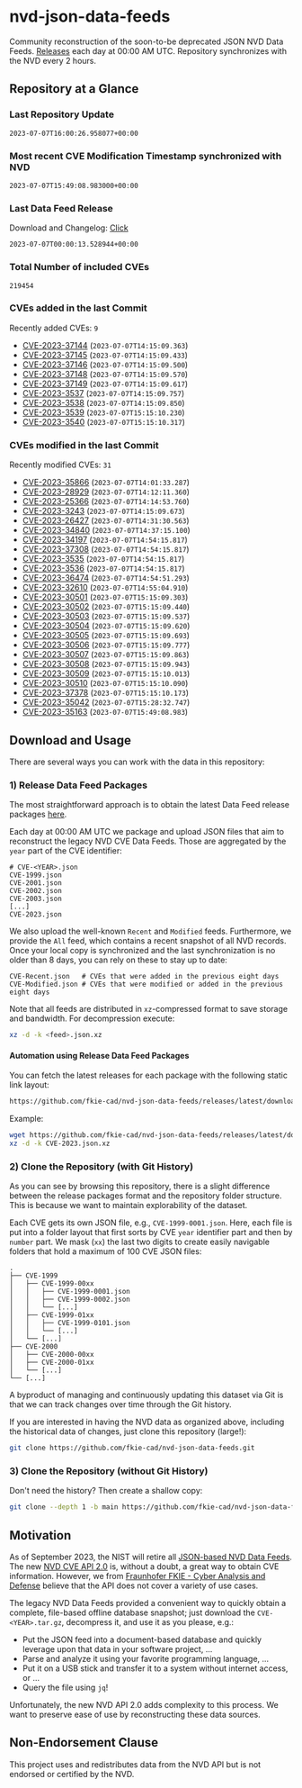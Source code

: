 # nvd-json-data-feeds

Community reconstruction of the soon-to-be deprecated JSON NVD Data Feeds. 
[Releases](https://github.com/fkie-cad/nvd-json-data-feeds/releases/latest) each day at 00:00 AM UTC.
Repository synchronizes with the NVD every 2 hours.

## Repository at a Glance

### Last Repository Update

```plain
2023-07-07T16:00:26.958077+00:00
```

### Most recent CVE Modification Timestamp synchronized with NVD

```plain
2023-07-07T15:49:08.983000+00:00
```

### Last Data Feed Release

Download and Changelog: [Click](https://github.com/fkie-cad/nvd-json-data-feeds/releases/latest)

```plain
2023-07-07T00:00:13.528944+00:00
```

### Total Number of included CVEs

```plain
219454
```

### CVEs added in the last Commit

Recently added CVEs: `9`

* [CVE-2023-37144](CVE-2023/CVE-2023-371xx/CVE-2023-37144.json) (`2023-07-07T14:15:09.363`)
* [CVE-2023-37145](CVE-2023/CVE-2023-371xx/CVE-2023-37145.json) (`2023-07-07T14:15:09.433`)
* [CVE-2023-37146](CVE-2023/CVE-2023-371xx/CVE-2023-37146.json) (`2023-07-07T14:15:09.500`)
* [CVE-2023-37148](CVE-2023/CVE-2023-371xx/CVE-2023-37148.json) (`2023-07-07T14:15:09.570`)
* [CVE-2023-37149](CVE-2023/CVE-2023-371xx/CVE-2023-37149.json) (`2023-07-07T14:15:09.617`)
* [CVE-2023-3537](CVE-2023/CVE-2023-35xx/CVE-2023-3537.json) (`2023-07-07T14:15:09.757`)
* [CVE-2023-3538](CVE-2023/CVE-2023-35xx/CVE-2023-3538.json) (`2023-07-07T14:15:09.850`)
* [CVE-2023-3539](CVE-2023/CVE-2023-35xx/CVE-2023-3539.json) (`2023-07-07T15:15:10.230`)
* [CVE-2023-3540](CVE-2023/CVE-2023-35xx/CVE-2023-3540.json) (`2023-07-07T15:15:10.317`)


### CVEs modified in the last Commit

Recently modified CVEs: `31`

* [CVE-2023-35866](CVE-2023/CVE-2023-358xx/CVE-2023-35866.json) (`2023-07-07T14:01:33.287`)
* [CVE-2023-28929](CVE-2023/CVE-2023-289xx/CVE-2023-28929.json) (`2023-07-07T14:12:11.360`)
* [CVE-2023-25366](CVE-2023/CVE-2023-253xx/CVE-2023-25366.json) (`2023-07-07T14:14:53.760`)
* [CVE-2023-3243](CVE-2023/CVE-2023-32xx/CVE-2023-3243.json) (`2023-07-07T14:15:09.673`)
* [CVE-2023-26427](CVE-2023/CVE-2023-264xx/CVE-2023-26427.json) (`2023-07-07T14:31:30.563`)
* [CVE-2023-34840](CVE-2023/CVE-2023-348xx/CVE-2023-34840.json) (`2023-07-07T14:37:15.100`)
* [CVE-2023-34197](CVE-2023/CVE-2023-341xx/CVE-2023-34197.json) (`2023-07-07T14:54:15.817`)
* [CVE-2023-37308](CVE-2023/CVE-2023-373xx/CVE-2023-37308.json) (`2023-07-07T14:54:15.817`)
* [CVE-2023-3535](CVE-2023/CVE-2023-35xx/CVE-2023-3535.json) (`2023-07-07T14:54:15.817`)
* [CVE-2023-3536](CVE-2023/CVE-2023-35xx/CVE-2023-3536.json) (`2023-07-07T14:54:15.817`)
* [CVE-2023-36474](CVE-2023/CVE-2023-364xx/CVE-2023-36474.json) (`2023-07-07T14:54:51.293`)
* [CVE-2023-32610](CVE-2023/CVE-2023-326xx/CVE-2023-32610.json) (`2023-07-07T14:55:04.910`)
* [CVE-2023-30501](CVE-2023/CVE-2023-305xx/CVE-2023-30501.json) (`2023-07-07T15:15:09.303`)
* [CVE-2023-30502](CVE-2023/CVE-2023-305xx/CVE-2023-30502.json) (`2023-07-07T15:15:09.440`)
* [CVE-2023-30503](CVE-2023/CVE-2023-305xx/CVE-2023-30503.json) (`2023-07-07T15:15:09.537`)
* [CVE-2023-30504](CVE-2023/CVE-2023-305xx/CVE-2023-30504.json) (`2023-07-07T15:15:09.620`)
* [CVE-2023-30505](CVE-2023/CVE-2023-305xx/CVE-2023-30505.json) (`2023-07-07T15:15:09.693`)
* [CVE-2023-30506](CVE-2023/CVE-2023-305xx/CVE-2023-30506.json) (`2023-07-07T15:15:09.777`)
* [CVE-2023-30507](CVE-2023/CVE-2023-305xx/CVE-2023-30507.json) (`2023-07-07T15:15:09.863`)
* [CVE-2023-30508](CVE-2023/CVE-2023-305xx/CVE-2023-30508.json) (`2023-07-07T15:15:09.943`)
* [CVE-2023-30509](CVE-2023/CVE-2023-305xx/CVE-2023-30509.json) (`2023-07-07T15:15:10.013`)
* [CVE-2023-30510](CVE-2023/CVE-2023-305xx/CVE-2023-30510.json) (`2023-07-07T15:15:10.090`)
* [CVE-2023-37378](CVE-2023/CVE-2023-373xx/CVE-2023-37378.json) (`2023-07-07T15:15:10.173`)
* [CVE-2023-35042](CVE-2023/CVE-2023-350xx/CVE-2023-35042.json) (`2023-07-07T15:28:32.747`)
* [CVE-2023-35163](CVE-2023/CVE-2023-351xx/CVE-2023-35163.json) (`2023-07-07T15:49:08.983`)


## Download and Usage

There are several ways you can work with the data in this repository:

### 1) Release Data Feed Packages

The most straightforward approach is to obtain the latest Data Feed release packages [here](https://github.com/fkie-cad/nvd-json-data-feeds/releases/latest).

Each day at 00:00 AM UTC we package and upload JSON files that aim to reconstruct the legacy NVD CVE Data Feeds.
Those are aggregated by the `year` part of the CVE identifier:

```
# CVE-<YEAR>.json
CVE-1999.json
CVE-2001.json
CVE-2002.json
CVE-2003.json
[...]
CVE-2023.json
```

We also upload the well-known `Recent` and `Modified` feeds.
Furthermore, we provide the `All` feed, which contains a recent snapshot of all NVD records.
Once your local copy is synchronized and the last synchronization is no older than 8 days, you can rely on these to stay up to date:

```plain
CVE-Recent.json   # CVEs that were added in the previous eight days
CVE-Modified.json # CVEs that were modified or added in the previous eight days
```

Note that all feeds are distributed in `xz`-compressed format to save storage and bandwidth.
For decompression execute:

```sh
xz -d -k <feed>.json.xz
```


#### Automation using Release Data Feed Packages

You can fetch the latest releases for each package with the following static link layout:

```sh
https://github.com/fkie-cad/nvd-json-data-feeds/releases/latest/download/CVE-<YEAR>.json.xz
```

Example:

```sh
wget https://github.com/fkie-cad/nvd-json-data-feeds/releases/latest/download/CVE-2023.json.xz
xz -d -k CVE-2023.json.xz
```

### 2) Clone the Repository (with Git History)

As you can see by browsing this repository, there is a slight difference between the release packages format and the repository folder structure.
This is because we want to maintain explorability of the dataset.

Each CVE gets its own JSON file, e.g., `CVE-1999-0001.json`.
Here, each file is put into a folder layout that first sorts by CVE `year` identifier part and then by `number` part.
We mask (`xx`) the last two digits to create easily navigable folders that hold a maximum of 100 CVE JSON files:

```plain
.
├── CVE-1999
│   ├── CVE-1999-00xx
│   │   ├── CVE-1999-0001.json
│   │   ├── CVE-1999-0002.json
│   │   └── [...]
│   ├── CVE-1999-01xx
│   │   ├── CVE-1999-0101.json
│   │   └── [...]
│   └── [...]
├── CVE-2000
│   ├── CVE-2000-00xx
│   ├── CVE-2000-01xx
│   └── [...]
└── [...]
```

A byproduct of managing and continuously updating this dataset via Git is that we can track changes over time through the Git history.

If you are interested in having the NVD data as organized above, including the historical data of changes, just clone this repository (large!):

```sh
git clone https://github.com/fkie-cad/nvd-json-data-feeds.git
```

### 3) Clone the Repository (without Git History)

Don't need the history? Then create a shallow copy:

```sh
git clone --depth 1 -b main https://github.com/fkie-cad/nvd-json-data-feeds.git
```

## Motivation

As of September 2023, the NIST will retire all [JSON-based NVD Data Feeds](https://nvd.nist.gov/vuln/data-feeds#divRetirementBanner-1).
The new [NVD CVE API 2.0](https://nvd.nist.gov/developers/vulnerabilities) is, without a doubt, a great way to obtain CVE information.
However, we from [Fraunhofer FKIE - Cyber Analysis and Defense](https://www.fkie.fraunhofer.de/en/departments/cad.html) believe that the API does not cover a variety of use cases.

The legacy NVD Data Feeds provided a convenient way to quickly obtain a complete, file-based offline database snapshot; just download the `CVE-<YEAR>.tar.gz`, decompress it, and use it as you please, e.g.:

* Put the JSON feed into a document-based database and quickly leverage upon that data in your software project, ...
* Parse and analyze it using your favorite programming language, ...
* Put it on a USB stick and transfer it to a system without internet access, or ...
* Query the file using `jq`!

Unfortunately, the new NVD API 2.0 adds complexity to this process.
We want to preserve ease of use by reconstructing these data sources.

## Non-Endorsement Clause

This project uses and redistributes data from the NVD API but is not endorsed or certified by the NVD.